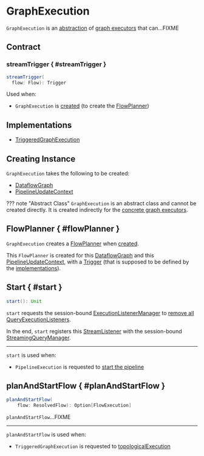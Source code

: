 # GraphExecution

`GraphExecution` is an [abstraction](#contract) of [graph executors](#implementations) that can...FIXME

## Contract

### streamTrigger { #streamTrigger }

```scala
streamTrigger(
  flow: Flow): Trigger
```

Used when:

* `GraphExecution` is [created](#creating-instance) (to create the [FlowPlanner](#flowPlanner))

## Implementations

* [TriggeredGraphExecution](TriggeredGraphExecution.md)

## Creating Instance

`GraphExecution` takes the following to be created:

* <span id="graphForExecution"> [DataflowGraph](DataflowGraph.md)
* <span id="env"> [PipelineUpdateContext](PipelineUpdateContext.md)

??? note "Abstract Class"
    `GraphExecution` is an abstract class and cannot be created directly.
    It is created indirectly for the [concrete graph executors](#implementations).

## FlowPlanner { #flowPlanner }

`GraphExecution` creates a [FlowPlanner](FlowPlanner.md) when [created](#creating-instance).

This `FlowPlanner` is created for this [DataflowGraph](#graphForExecution) and this [PipelineUpdateContext](#env), with a [Trigger](#streamTrigger) (that is supposed to be defined by the [implementations](#implementations)).

## Start { #start }

```scala
start(): Unit
```

`start` requests the session-bound [ExecutionListenerManager](../SparkSession.md#listenerManager) to [remove all QueryExecutionListeners](../ExecutionListenerManager.md#clear).

In the end, `start` registers this [StreamListener](#streamListener) with the session-bound [StreamingQueryManager](../SparkSession.md#streams).

---

`start` is used when:

* `PipelineExecution` is requested to [start the pipeline](PipelineExecution.md#startPipeline)

## planAndStartFlow { #planAndStartFlow }

```scala
planAndStartFlow(
    flow: ResolvedFlow): Option[FlowExecution]
```

`planAndStartFlow`...FIXME

---

`planAndStartFlow` is used when:

* `TriggeredGraphExecution` is requested to [topologicalExecution](TriggeredGraphExecution.md#topologicalExecution)

